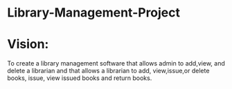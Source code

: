 # Library-Management-Project

# Vision:

To create a library management software that allows admin to add,view, and delete a librarian and that allows a librarian to add, view,issue,or delete books, issue, view issued books and return books.
